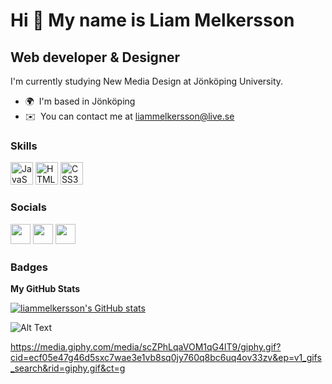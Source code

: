Hi 👋 My name is Liam Melkersson 
================================  
Web developer & Designer 
------------------------  
I'm currently studying New Media Design at Jönköping University.  
* 🌍  I'm based in Jönköping 
* ✉️  You can contact me at [liammelkersson@live.se](mailto:liammelkersson@live.se)

### Skills  

<p align="left"> <a href="https://developer.mozilla.org/en-US/docs/Web/JavaScript" target="_blank" rel="noreferrer"><img src="https://raw.githubusercontent.com/danielcranney/readme-generator/main/public/icons/skills/javascript-colored.svg" width="36" height="36" alt="JavaScript" /></a> <a href="https://developer.mozilla.org/en-US/docs/Glossary/HTML5" target="_blank" rel="noreferrer"><img src="https://raw.githubusercontent.com/danielcranney/readme-generator/main/public/icons/skills/html5-colored.svg" width="36" height="36" alt="HTML5" /></a> <a href="https://www.w3.org/TR/CSS/#css" target="_blank" rel="noreferrer"><img src="https://raw.githubusercontent.com/danielcranney/readme-generator/main/public/icons/skills/css3-colored.svg" width="36" height="36" alt="CSS3" /></a> </p> 

### Socials  <p align="left"> <a href="https://www.github.com/liammelkersson" target="_blank" rel="noreferrer"><img src="https://raw.githubusercontent.com/danielcranney/readme-generator/main/public/icons/socials/github-dark.svg" width="32" height="32" /></a> <a href="http://www.instagram.com/liammelkersson" target="_blank" rel="noreferrer"><img src="https://raw.githubusercontent.com/danielcranney/readme-generator/main/public/icons/socials/instagram.svg" width="32" height="32" /></a> <a href="https://www.linkedin.com/in/liammelkersson" target="_blank" rel="noreferrer"><img src="https://raw.githubusercontent.com/danielcranney/readme-generator/main/public/icons/socials/linkedin.svg" width="32" height="32" /></a></p>
### Badges

<b>My GitHub Stats</b>

<a href="http://www.github.com/liammelkersson"><img src="https://github-readme-stats.vercel.app/api?username=liammelkersson&show_icons=true&hide=stars,prs,&count_private=true&title_color=22c55e&text_color=ffffff&icon_color=22c55e&bg_color=22272e&hide_border=true&show_icons=true" alt="liammelkersson's GitHub stats" /></a>

![Alt Text](https://media.giphy.com/media/scZPhLqaVOM1qG4lT9/giphy.gif?cid=ecf05e47g46d5sxc7wae3e1vb8sq0jy760q8bc6uq4ov33zv&ep=v1_gifs_search&rid=giphy.gif&ct=g)

https://media.giphy.com/media/scZPhLqaVOM1qG4lT9/giphy.gif?cid=ecf05e47g46d5sxc7wae3e1vb8sq0jy760q8bc6uq4ov33zv&ep=v1_gifs_search&rid=giphy.gif&ct=g
